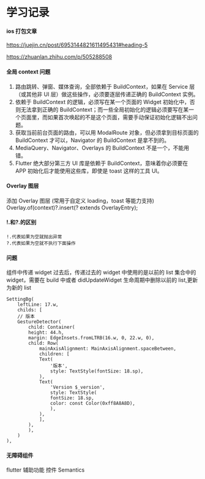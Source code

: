 # 学习记录

#### ios 打包文章

https://juejin.cn/post/6953144821611495431#heading-5

https://zhuanlan.zhihu.com/p/505288508

#### 全局 context 问题

1. 路由跳转、弹窗、媒体查询，全部依赖于 BuildContext，如果在 Service 层（或其他非 UI 层）做这些操作，必须要逐层传递正确的 BuildContext 实例。
2. 依赖于 BuildContext 的逻辑，必须写在某一个页面的 Widget 初始化中，否则无法拿到正确的 BuildContext；而一些全局初始化的逻辑必须要写在某一个页面里，而如果首次唤起的不是这个页面，需要手动保证初始化逻辑不出问题。
3. 获取当前前台页面的路由，可以用 ModalRoute 对象，但必须拿到目标页面的 BuildContext 才可以，Navigator 的 BuildContext 是拿不到的。
4. MediaQuery、Navigator、Overlays 的 BuildContext 不是一个，不能用错。
5. Flutter 绝大部分第三方 UI 库是依赖于 BuildContext，意味着你必须要在 APP 初始化后才能使用这些库，即使是 toast 这样的工具 UI。

#### Overlay 图层

添加 Overlay 图层 (常用于自定义 loading，toast 等能力支持)\
Overlay.of(context)?.insert(? extends OverlayEntry);

#### !.和?.的区别

```
!.代表如果为空就抛出异常
?.代表如果为空就不执行下面操作
```

#### 问题

组件中传递 widget 过去后，传递过去的 widget 中使用的是以前的 list 集合中的 widget，需要在 build 中或者 didUpdateWidget 生命周期中删除以前的 list,更新为新的 list

```flutter
SettingBg(
    leftLine: 17.w,
    childs: [
    // 版本
    GestureDetector(
        child: Container(
        height: 44.h,
        margin: EdgeInsets.fromLTRB(16.w, 0, 22.w, 0),
        child: Row(
            mainAxisAlignment: MainAxisAlignment.spaceBetween,
            children: [
            Text(
                '版本',
                style: TextStyle(fontSize: 18.sp),
            ),
            Text(
                'Version $_version',
                style: TextStyle(
                fontSize: 18.sp,
                color: const Color(0xff8A8A8D),
                ),
            ),
            ],
        ),
        ),
    )
),
```

#### 无障碍组件

flutter 辅助功能 控件 Semantics